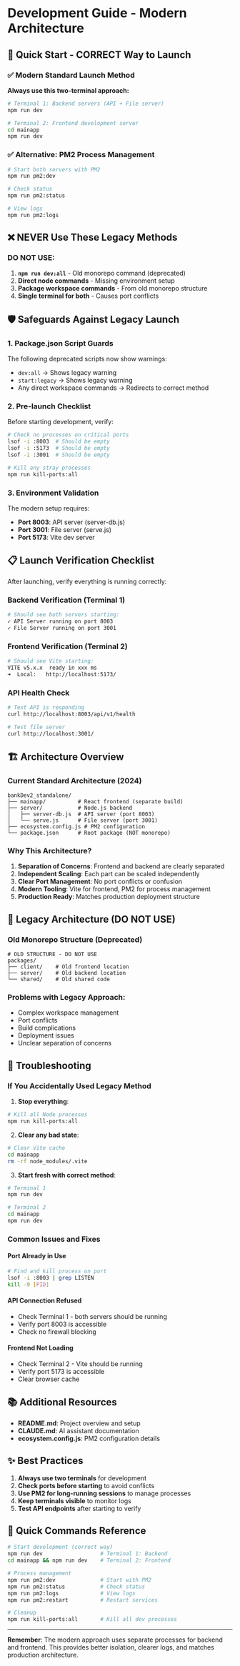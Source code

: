 # Development Guide - Modern Architecture

## 🚀 Quick Start - CORRECT Way to Launch

### ✅ Modern Standard Launch Method

**Always use this two-terminal approach:**

```bash
# Terminal 1: Backend servers (API + File server)
npm run dev

# Terminal 2: Frontend development server
cd mainapp
npm run dev
```

### ✅ Alternative: PM2 Process Management

```bash
# Start both servers with PM2
npm run pm2:dev

# Check status
npm run pm2:status

# View logs
npm run pm2:logs
```

## ❌ NEVER Use These Legacy Methods

### DO NOT USE:
1. **`npm run dev:all`** - Old monorepo command (deprecated)
2. **Direct node commands** - Missing environment setup
3. **Package workspace commands** - From old monorepo structure
4. **Single terminal for both** - Causes port conflicts

## 🛡️ Safeguards Against Legacy Launch

### 1. Package.json Script Guards

The following deprecated scripts now show warnings:
- `dev:all` → Shows legacy warning
- `start:legacy` → Shows legacy warning
- Any direct workspace commands → Redirects to correct method

### 2. Pre-launch Checklist

Before starting development, verify:
```bash
# Check no processes on critical ports
lsof -i :8003  # Should be empty
lsof -i :5173  # Should be empty
lsof -i :3001  # Should be empty

# Kill any stray processes
npm run kill-ports:all
```

### 3. Environment Validation

The modern setup requires:
- **Port 8003**: API server (server-db.js)
- **Port 3001**: File server (serve.js)
- **Port 5173**: Vite dev server

## 📋 Launch Verification Checklist

After launching, verify everything is running correctly:

### Backend Verification (Terminal 1)
```bash
# Should see both servers starting:
✓ API Server running on port 8003
✓ File Server running on port 3001
```

### Frontend Verification (Terminal 2)
```bash
# Should see Vite starting:
VITE v5.x.x  ready in xxx ms
➜  Local:   http://localhost:5173/
```

### API Health Check
```bash
# Test API is responding
curl http://localhost:8003/api/v1/health

# Test file server
curl http://localhost:3001/
```

## 🏗️ Architecture Overview

### Current Standard Architecture (2024)
```
bankDev2_standalone/
├── mainapp/          # React frontend (separate build)
├── server/           # Node.js backend
│   ├── server-db.js  # API server (port 8003)
│   └── serve.js      # File server (port 3001)
├── ecosystem.config.js # PM2 configuration
└── package.json      # Root package (NOT monorepo)
```

### Why This Architecture?

1. **Separation of Concerns**: Frontend and backend are clearly separated
2. **Independent Scaling**: Each part can be scaled independently  
3. **Clear Port Management**: No port conflicts or confusion
4. **Modern Tooling**: Vite for frontend, PM2 for process management
5. **Production Ready**: Matches production deployment structure

## 🚫 Legacy Architecture (DO NOT USE)

### Old Monorepo Structure (Deprecated)
```
# OLD STRUCTURE - DO NOT USE
packages/
├── client/    # Old frontend location
├── server/    # Old backend location
└── shared/    # Old shared code
```

### Problems with Legacy Approach:
- Complex workspace management
- Port conflicts
- Build complications
- Deployment issues
- Unclear separation of concerns

## 🔧 Troubleshooting

### If You Accidentally Used Legacy Method

1. **Stop everything**:
```bash
# Kill all Node processes
npm run kill-ports:all
```

2. **Clear any bad state**:
```bash
# Clear Vite cache
cd mainapp
rm -rf node_modules/.vite
```

3. **Start fresh with correct method**:
```bash
# Terminal 1
npm run dev

# Terminal 2
cd mainapp
npm run dev
```

### Common Issues and Fixes

#### Port Already in Use
```bash
# Find and kill process on port
lsof -i :8003 | grep LISTEN
kill -9 [PID]
```

#### API Connection Refused
- Check Terminal 1 - both servers should be running
- Verify port 8003 is accessible
- Check no firewall blocking

#### Frontend Not Loading
- Check Terminal 2 - Vite should be running
- Verify port 5173 is accessible
- Clear browser cache

## 📚 Additional Resources

- **README.md**: Project overview and setup
- **CLAUDE.md**: AI assistant documentation
- **ecosystem.config.js**: PM2 configuration details

## ✨ Best Practices

1. **Always use two terminals** for development
2. **Check ports before starting** to avoid conflicts
3. **Use PM2 for long-running sessions** to manage processes
4. **Keep terminals visible** to monitor logs
5. **Test API endpoints** after starting to verify

## 🎯 Quick Commands Reference

```bash
# Start development (correct way)
npm run dev                  # Terminal 1: Backend
cd mainapp && npm run dev    # Terminal 2: Frontend

# Process management
npm run pm2:dev              # Start with PM2
npm run pm2:status           # Check status
npm run pm2:logs             # View logs
npm run pm2:restart          # Restart services

# Cleanup
npm run kill-ports:all       # Kill all dev processes
```

---

**Remember**: The modern approach uses separate processes for backend and frontend. This provides better isolation, clearer logs, and matches production architecture.